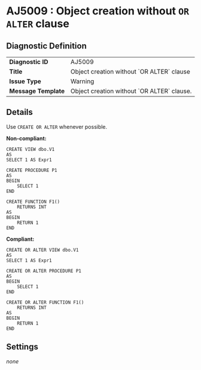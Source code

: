 # AJ5009 : Object creation without `OR ALTER` clause

## Diagnostic Definition

<table>
  <tr>
    <td class="header"><b>Diagnostic ID</b></td>
    <td>AJ5009</td>
  </tr>
  <tr>
    <td class="header"><b>Title</b></td>
    <td>Object creation without `OR ALTER` clause</td>
  </tr>
  <tr>
    <td class="header"><b>Issue Type</b></td>
    <td>Warning</td>
  </tr>
  <tr>
    <td class="header"><b>Message Template</b></td>
    <td>Object creation without `OR ALTER` clause.</td>
  </tr>
  
</table>

## Details

Use `CREATE OR ALTER` whenever possible.

**Non-compliant:**

```tsql
CREATE VIEW dbo.V1
AS
SELECT 1 AS Expr1
```

```tsql
CREATE PROCEDURE P1
AS
BEGIN
    SELECT 1
END
```

```tsql
CREATE FUNCTION F1()
    RETURNS INT
AS
BEGIN
    RETURN 1
END
```

**Compliant:**

```tsql
CREATE OR ALTER VIEW dbo.V1
AS
SELECT 1 AS Expr1
```

```tsql
CREATE OR ALTER PROCEDURE P1
AS
BEGIN
    SELECT 1
END
```

```tsql
CREATE OR ALTER FUNCTION F1()
    RETURNS INT
AS
BEGIN
    RETURN 1
END
```


## Settings

*none*

